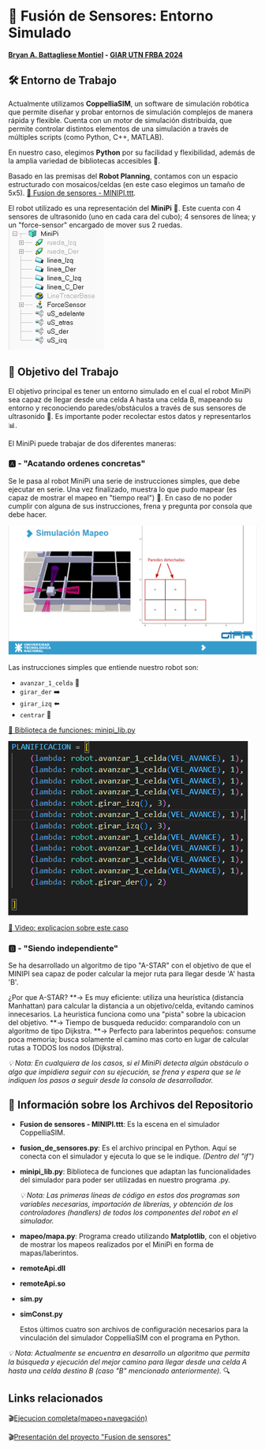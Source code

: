 # 🚀 Fusión de Sensores: Entorno Simulado
**[Bryan A. Battagliese Montiel](https://www.linkedin.com/in/bryan-battagliese-5a868627b/) - [GIAR UTN FRBA 2024](https://linktr.ee/giarutn?fbclid=PAZXh0bgNhZW0CMTEAAaYG3taTLmEOIiv-Z8yuxECL3pAB_2dw4--xXbzYpIDobJ7wusQPSweCSHA_aem_6bu8xvLWcwnQb9IsmBceXw)**

## 🛠️ Entorno de Trabajo

Actualmente utilizamos **CoppelliaSIM**, un software de simulación robótica que permite diseñar y probar entornos de simulación complejos de manera rápida y flexible. Cuenta con un motor de simulación distribuida, que permite controlar distintos elementos de una simulación a través de múltiples scripts (como Python, C++, MATLAB).

En nuestro caso, elegimos **Python** por su facilidad y flexibilidad, además de la amplia variedad de bibliotecas accesibles 🐍.

Basado en las premisas del **Robot Planning**, contamos con un espacio estructurado con mosaicos/celdas (en este caso elegimos un tamaño de 5x5). [🔗 Fusion de sensores - MINIPI.ttt](https://github.com/BryanBattagliese/fusion_de_sensores_simulacion/blob/main/Fusion%20de%20sensores%20-%20MINIPI.ttt).

El robot utilizado es una representación del **MiniPi** 🤖. Este cuenta con 4 sensores de ultrasonido (uno en cada cara del cubo); 4 sensores de línea; y un "force-sensor" encargado de mover sus 2 ruedas.  
![MiniPi Componentes](images/image1.PNG)

## 🎯 Objetivo del Trabajo

El objetivo principal es tener un entorno simulado en el cual el robot MiniPi sea capaz de llegar desde una celda A hasta una celda B, mapeando su entorno y reconociendo paredes/obstáculos a través de sus sensores de ultrasonido 🛑. Es importante poder recolectar estos datos y representarlos 📊.

El MiniPi puede trabajar de dos diferentes maneras:

### 🅰️ - "Acatando ordenes concretas"

Se le pasa al robot MiniPi una serie de instrucciones simples, que debe ejecutar en serie. Una vez finalizado, muestra lo que pudo mapear (es capaz de mostrar el mapeo en "tiempo real") 📍.
En caso de no poder cumplir con alguna de sus instrucciones, frena y pregunta por consola que debe hacer.

![Simulación Mapeo](images/image3.PNG)

Las instrucciones simples que entiende nuestro robot son:  
- `avanzar_1_celda` 🔄
- `girar_der` ➡️
- `girar_izq` ⬅️
- `centrar` 🎯

[🔗 Biblioteca de funciones: minipi_lib.py](minipi_lib.py)

![Planificación de Instrucciones](images/image2.PNG)

[🔗 Video: explicacion sobre este caso ](https://drive.google.com/drive/u/1/folders/1jOXsJzJ1Tr4iW5LoqXvL4d1WHVyuWoES)

### 🅱️ - "Siendo independiente"

Se ha desarrollado un algoritmo de tipo "A-STAR" con el objetivo de que el MINIPI sea capaz de poder calcular la mejor ruta para llegar desde 'A' hasta 'B'.

¿Por que A-STAR?
**-> Es muy eficiente: utiliza una heurística (distancia Manhattan) para calcular la distancia a un objetivo/celda, evitando caminos innecesarios. La heuristica funciona como una "pista" sobre la ubicacion del objetivo.
**-> Tiempo de busqueda reducido: comparandolo con un algoritmo de tipo Dijkstra.
**-> Perfecto para laberintos pequeños: consume poca memoria; busca solamente el camino mas corto en lugar de calcular rutas a TODOS los nodos (Dijkstra).

*💡 Nota: En cualquiera de los casos, si el MiniPi detecta algún obstáculo o algo que impidiera seguir con su ejecución, se frena y espera que se le indiquen los pasos a seguir desde la consola de desarrollador.*

## 📂 Información sobre los Archivos del Repositorio

- **Fusion de sensores - MINIPI.ttt**: Es la escena en el simulador CoppelliaSIM.

- **fusion_de_sensores.py**: Es el archivo principal en Python. Aquí se conecta con el simulador y ejecuta lo que se le indique. *(Dentro del "if")*

- **minipi_lib.py**: Biblioteca de funciones que adaptan las funcionalidades del simulador para poder ser utilizadas en nuestro programa .py.

  *💡 Nota: Las primeras líneas de código en estos dos programas son variables necesarias, importación de librerías, y obtención de los controladores (handlers) de todos los componentes del robot en el simulador.*

- **mapeo/mapa.py**: Programa creado utilizando **Matplotlib**, con el objetivo de mostrar los mapeos realizados por el MiniPi en forma de mapas/laberintos.

- **remoteApi.dll**
- **remoteApi.so**
- **sim.py**
- **simConst.py**

  Estos últimos cuatro son archivos de configuración necesarios para la vinculación del simulador CoppelliaSIM con el programa en Python.

*💡 Nota: Actualmente se encuentra en desarrollo un algoritmo que permita la búsqueda y ejecución del mejor camino para llegar desde una celda A hasta una celda destino B (caso "B" mencionado anteriormente).* 🔍

## Links relacionados 
🎬[Ejecucion completa(mapeo+navegación)](https://drive.google.com/drive/u/1/folders/1jOXsJzJ1Tr4iW5LoqXvL4d1WHVyuWoES)

🎬[Presentación del proyecto "Fusion de sensores"](https://www.youtube.com/watch?v=KTsziHjEZVk&t=2013s)
